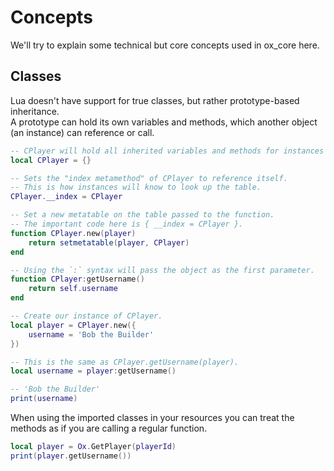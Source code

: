 # Concepts

We'll try to explain some technical but core concepts used in ox_core here.

## Classes

Lua doesn't have support for true classes, but rather prototype-based inheritance.  
A prototype can hold its own variables and methods, which another object (an instance) can reference or call.

```lua
-- CPlayer will hold all inherited variables and methods for instances of it.
local CPlayer = {}

-- Sets the "index metamethod" of CPlayer to reference itself.
-- This is how instances will know to look up the table.
CPlayer.__index = CPlayer

-- Set a new metatable on the table passed to the function.
-- The important code here is { __index = CPlayer }.
function CPlayer.new(player)
    return setmetatable(player, CPlayer)
end

-- Using the `:` syntax will pass the object as the first parameter.
function CPlayer:getUsername()
    return self.username
end

-- Create our instance of CPlayer.
local player = CPlayer.new({
    username = 'Bob the Builder'
})

-- This is the same as CPlayer.getUsername(player).
local username = player:getUsername()

-- 'Bob the Builder'
print(username)
```

When using the imported classes in your resources you can treat the methods as if you are calling a regular function.

```lua
local player = Ox.GetPlayer(playerId)
print(player.getUsername())
```
